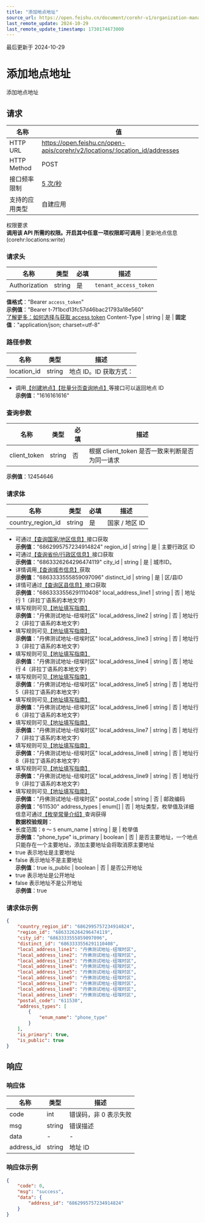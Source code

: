 ```yaml
---
title: "添加地点地址"
source_url: https://open.feishu.cn/document/corehr-v1/organization-management/location/location-address/create
last_remote_update: 2024-10-29
last_remote_update_timestamp: 1730174673000
---
```

最后更新于 2024-10-29

# 添加地点地址

添加地点地址

## 请求
名称 | 值
---|---
HTTP URL | https://open.feishu.cn/open-apis/corehr/v2/locations/:location_id/addresses
HTTP Method | POST
接口频率限制 | [5 次/秒](https://open.feishu.cn/document/ukTMukTMukTM/uUzN04SN3QjL1cDN)
支持的应用类型 | 自建应用
权限要求  
            **调用该 API 所需的权限。开启其中任意一项权限即可调用** | 更新地点信息(corehr:locations:write)

### 请求头

名称 | 类型 | 必填 | 描述
--- | --- | --- | ---
Authorization | string | 是 | `tenant_access_token`  
**值格式**："Bearer `access_token`"  
**示例值**："Bearer t-7f1bcd13fc57d46bac21793a18e560"  
[了解更多：如何选择与获取 access token](https://open.feishu.cn/document/uAjLw4CM/ugTN1YjL4UTN24CO1UjN/trouble-shooting/how-to-choose-which-type-of-token-to-use)
Content-Type | string | 是 | **固定值**："application/json; charset=utf-8"

### 路径参数

名称 | 类型 | 描述
--- | --- | ---
location_id | string | 地点 ID。ID 获取方式：  
- 调用[【创建地点】](https://open.feishu.cn/document/uAjLw4CM/ukTMukTMukTM/reference/corehr-v1/location/create)[【批量分页查询地点】](https://open.feishu.cn/document/uAjLw4CM/ukTMukTMukTM/reference/corehr-v1/location/list)等接口可以返回地点 ID  
**示例值**："1616161616"

### 查询参数

名称 | 类型 | 必填 | 描述
--- | --- | --- | ---
client_token | string | 否 | 根据 client_token 是否一致来判断是否为同一请求  
**示例值**：12454646

### 请求体

名称 | 类型 | 必填 | 描述
--- | --- | --- | ---
country_region_id | string | 是 | 国家 / 地区 ID  
- 可通过[【查询国家/地区信息】](https://open.feishu.cn/document/uAjLw4CM/ukTMukTMukTM/corehr-v2/basic_info-country_region/search)接口获取  
**示例值**："6862995757234914824"
region_id | string | 是 | 主要行政区 ID  
- 可通过[【查询省份/行政区信息】](https://open.feishu.cn/document/uAjLw4CM/ukTMukTMukTM/corehr-v2/basic_info-country_region_subdivision/search)接口获取  
**示例值**："6863326264296474119"
city_id | string | 是 | 城市ID。  
- 详情调用[【查询城市信息】](https://open.feishu.cn/document/uAjLw4CM/ukTMukTMukTM/corehr-v2/basic_info-city/search)获取  
**示例值**："6863333555859097096"
distinct_id | string | 是 | 区/县ID  
- 详情可通过[【查询区县信息】](https://open.feishu.cn/document/uAjLw4CM/ukTMukTMukTM/corehr-v2/basic_info-district/search)接口获取  
**示例值**："6863333556291110408"
local_address_line1 | string | 否 | 地址行 1（非拉丁语系的本地文字）  
- 填写规则可见[【地址填写指南】](https://open.feishu.cn/document/uAjLw4CM/ukTMukTMukTM/reference/corehr-v1/basic-infomation/data-calculation-rules/address-completion-guidelines)  
**示例值**："丹佛测试地址-纽埃时区"
local_address_line2 | string | 否 | 地址行 2（非拉丁语系的本地文字）  
- 填写规则可见[【地址填写指南】](https://open.feishu.cn/document/uAjLw4CM/ukTMukTMukTM/reference/corehr-v1/basic-infomation/data-calculation-rules/address-completion-guidelines)  
**示例值**："丹佛测试地址-纽埃时区"
local_address_line3 | string | 否 | 地址行 3（非拉丁语系的本地文字）  
- 填写规则可见[【地址填写指南】](https://open.feishu.cn/document/uAjLw4CM/ukTMukTMukTM/reference/corehr-v1/basic-infomation/data-calculation-rules/address-completion-guidelines)  
**示例值**："丹佛测试地址-纽埃时区"
local_address_line4 | string | 否 | 地址行 4（非拉丁语系的本地文字）  
- 填写规则可见[【地址填写指南】](https://open.feishu.cn/document/uAjLw4CM/ukTMukTMukTM/reference/corehr-v1/basic-infomation/data-calculation-rules/address-completion-guidelines)  
**示例值**："丹佛测试地址-纽埃时区"
local_address_line5 | string | 否 | 地址行 5（非拉丁语系的本地文字）  
- 填写规则可见[【地址填写指南】](https://open.feishu.cn/document/uAjLw4CM/ukTMukTMukTM/reference/corehr-v1/basic-infomation/data-calculation-rules/address-completion-guidelines)  
**示例值**："丹佛测试地址-纽埃时区"
local_address_line6 | string | 否 | 地址行 6（非拉丁语系的本地文字）  
- 填写规则可见[【地址填写指南】](https://open.feishu.cn/document/uAjLw4CM/ukTMukTMukTM/reference/corehr-v1/basic-infomation/data-calculation-rules/address-completion-guidelines)  
**示例值**："丹佛测试地址-纽埃时区"
local_address_line7 | string | 否 | 地址行 7（非拉丁语系的本地文字）  
- 填写规则可见[【地址填写指南】](https://open.feishu.cn/document/uAjLw4CM/ukTMukTMukTM/reference/corehr-v1/basic-infomation/data-calculation-rules/address-completion-guidelines)  
**示例值**："丹佛测试地址-纽埃时区"
local_address_line8 | string | 否 | 地址行 8（非拉丁语系的本地文字）  
- 填写规则可见[【地址填写指南】](https://open.feishu.cn/document/uAjLw4CM/ukTMukTMukTM/reference/corehr-v1/basic-infomation/data-calculation-rules/address-completion-guidelines)  
**示例值**："丹佛测试地址-纽埃时区"
local_address_line9 | string | 否 | 地址行 9（非拉丁语系的本地文字）  
- 填写规则可见[【地址填写指南】](https://open.feishu.cn/document/uAjLw4CM/ukTMukTMukTM/reference/corehr-v1/basic-infomation/data-calculation-rules/address-completion-guidelines)  
**示例值**："丹佛测试地址-纽埃时区"
postal_code | string | 否 | 邮政编码  
**示例值**："611530"
address_types | enum\[\] | 否 | 地址类型，枚举值及详细信息可通过[【枚举常量介绍】](https://open.feishu.cn/document/uAjLw4CM/ukTMukTMukTM/reference/corehr-v1/feishu-people-enum-constant)查询获得  
**数据校验规则**：  
- 长度范围：`0` ～ `5`
enum_name | string | 是 | 枚举值  
**示例值**："phone_type"
is_primary | boolean | 否 | 是否主要地址，一个地点只能存在一个主要地址，添加主要地址会将取消原主要地址  
- true 表示地址是主要地址  
- false 表示地址不是主要地址  
**示例值**：true
is_public | boolean | 否 | 是否公开地址  
- true 表示地址是公开地址  
- false 表示地址不是公开地址  
**示例值**：true

### 请求体示例
```json
{
    "country_region_id": "6862995757234914824",
    "region_id": "6863326264296474119",
    "city_id": "6863333555859097096",
    "distinct_id": "6863333556291110408",
    "local_address_line1": "丹佛测试地址-纽埃时区",
    "local_address_line2": "丹佛测试地址-纽埃时区",
    "local_address_line3": "丹佛测试地址-纽埃时区",
    "local_address_line4": "丹佛测试地址-纽埃时区",
    "local_address_line5": "丹佛测试地址-纽埃时区",
    "local_address_line6": "丹佛测试地址-纽埃时区",
    "local_address_line7": "丹佛测试地址-纽埃时区",
    "local_address_line8": "丹佛测试地址-纽埃时区",
    "local_address_line9": "丹佛测试地址-纽埃时区",
    "postal_code": "611530",
    "address_types": [
        {
            "enum_name": "phone_type"
        }
    ],
    "is_primary": true,
    "is_public": true
}
```

## 响应

### 响应体

名称 | 类型 | 描述
--- | --- | ---
code | int | 错误码，非 0 表示失败
msg | string | 错误描述
data | \- | \-
address_id | string | 地址 ID

### 响应体示例
```json
{
    "code": 0,
    "msg": "success",
    "data": {
        "address_id": "6862995757234914824"
    }
}
```
